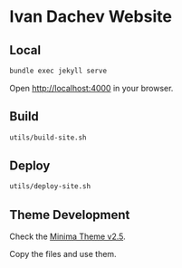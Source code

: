 # Ivan Dachev Website

## Local

```bash
bundle exec jekyll serve
```

Open [http://localhost:4000](http://localhost:4000) in your browser.

## Build

```bash
utils/build-site.sh
```

## Deploy

```bash
utils/deploy-site.sh
```

## Theme Development

Check the [Minima Theme v2.5](https://github.com/jekyll/minima/tree/2.5-stable).

Copy the files and use them.
